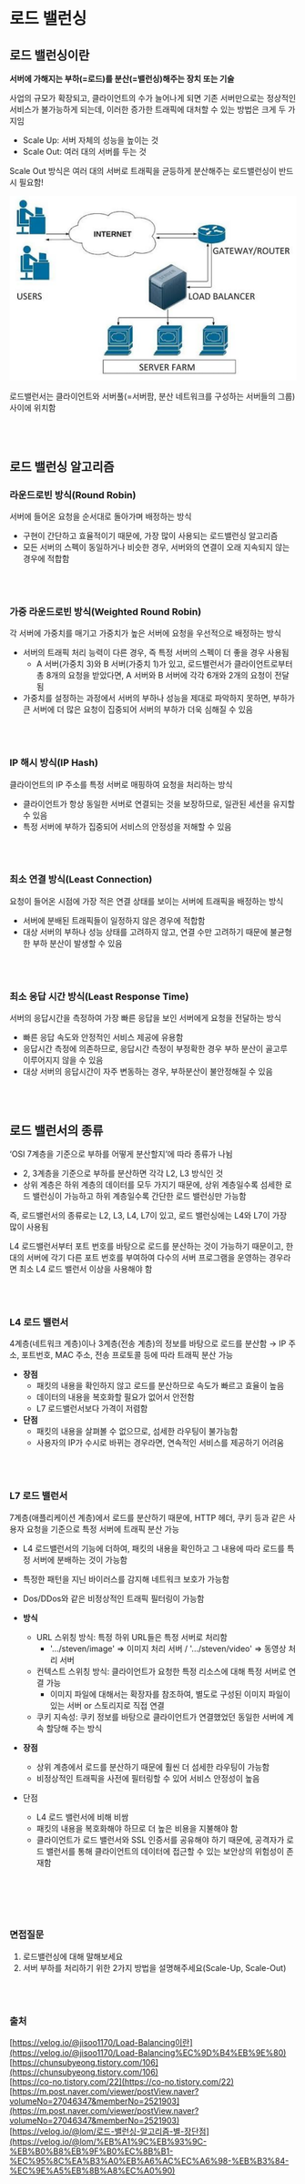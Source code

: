 # 로드 밸런싱
## 로드 밸런싱이란
**서버에 가해지는 부하(=로드)를 분산(=밸런싱)해주는 장치 또는 기술**

사업의 규모가 확장되고, 클라이언트의 수가 늘어나게 되면 기존 서버만으로는 정상적인 서비스가 불가능하게 되는데, 이러한 증가한 트래픽에 대처할 수 있는 방법은 크게 두 가지임

- Scale Up: 서버 자체의 성능을 높이는 것
- Scale Out: 여러 대의 서버를 두는 것

Scale Out 방식은 여러 대의 서버로 트래픽을 균등하게 분산해주는 로드밸런싱이 반드시 필요함!

![load_1.png](./image/load_1.png)

로드밸런서는 클라이언트와 서버풀(=서버팜, 분산 네트워크를 구성하는 서버들의 그룹) 사이에 위치함

<br></br>

## 로드 밸런싱 알고리즘
### 라운드로빈 방식(Round Robin)
서버에 들어온 요청을 순서대로 돌아가며 배정하는 방식

- 구현이 간단하고 효율적이기 때문에, 가장 많이 사용되는 로드밸런싱 알고리즘
- 모든 서버의 스펙이 동일하거나 비슷한 경우, 서버와의 연결이 오래 지속되지 않는 경우에 적합함

<br></br>
### 가중 라운드로빈 방식(Weighted Round Robin)
각 서버에 가중치를 매기고 가중치가 높은 서버에 요청을 우선적으로 배정하는 방식

- 서버의 트래픽 처리 능력이 다른 경우, 즉 특정 서버의 스펙이 더 좋을 경우 사용됨
    - A 서버(가중치 3)와 B 서버(가중치 1)가 있고, 로드밸런서가 클라이언트로부터 총 8개의 요청을 받았다면, A 서버와 B 서버에 각각 6개와 2개의 요청이 전달됨
- 가중치를 설정하는 과정에서 서버의 부하나 성능을 제대로 파악하지 못하면, 부하가 큰 서버에 더 많은 요청이 집중되어 서버의 부하가 더욱 심해질 수 있음

<br></br>
### IP 해시 방식(IP Hash)
클라이언트의 IP 주소를 특정 서버로 매핑하여 요청을 처리하는 방식

- 클라이언트가 항상 동일한 서버로 연결되는 것을 보장하므로, 일관된 세션을 유지할 수 있음
- 특정 서버에 부하가 집중되어 서비스의 안정성을 저해할 수 있음

<br></br>
### 최소 연결 방식(Least Connection)
요청이 들어온 시점에 가장 적은 연결 상태를 보이는 서버에 트래픽을 배정하는 방식

- 서버에 분배된 트래픽들이 일정하지 않은 경우에 적합함
- 대상 서버의 부하나 성능 상태를 고려하지 않고, 연결 수만 고려하기 때문에 불균형한 부하 분산이 발생할 수 있음

<br></br>
### 최소 응답 시간 방식(Least Response Time)
서버의 응답시간을 측정하여 가장 빠른 응답을 보인 서버에게 요청을 전달하는 방식

- 빠른 응답 속도와 안정적인 서비스 제공에 유용함
- 응답시간 측정에 의존하므로, 응답시간 측정이 부정확한 경우 부하 분산이 골고루 이루어지지 않을 수 있음
- 대상 서버의 응답시간이 자주 변동하는 경우, 부하분산이 불안정해질 수 있음

<br></br>

## 로드 밸런서의 종류
‘OSI 7계층을 기준으로 부하를 어떻게 분산할지’에 따라 종류가 나뉨

- 2, 3계층을 기준으로 부하를 분산하면 각각 L2, L3 방식인 것
- 상위 계층은 하위 계층의 데이터를 모두 가지기 때문에, 상위 계층일수록 섬세한 로드 밸런싱이 가능하고 하위 계층일수록 간단한 로드 밸런싱만 가능함

즉, 로드밸런서의 종류로는 L2, L3, L4, L7이 있고, 로드 밸런싱에는 L4와 L7이 가장 많이 사용됨

L4 로드밸런서부터 포트 번호를 바탕으로 로드를 분산하는 것이 가능하기 때문이고, 한 대의 서버에 각기 다른 포트 번호를 부여하여 다수의 서버 프로그램을 운영하는 경우라면 최소 L4 로드 밸런서 이상을 사용해야 함

<br></br>
### L4 로드 밸런서
4계층(네트워크 계층)이나 3계층(전송 계층)의 정보를 바탕으로 로드를 분산함 → IP 주소, 포트번호, MAC 주소, 전송 프로토콜 등에 따라 트래픽 분산 가능

- **장점**
    - 패킷의 내용을 확인하지 않고 로드를 분산하므로 속도가 빠르고 효율이 높음
    - 데이터의 내용을 복호화할 필요가 없어서 안전함
    - L7 로드밸런서보다 가격이 저렴함
- **단점**
    - 패킷의 내용을 살펴볼 수 없으므로, 섬세한 라우팅이 불가능함
    - 사용자의 IP가 수시로 바뀌는 경우라면, 연속적인 서비스를 제공하기 어려움

<br></br>
### L7 로드 밸런서
7계층(애플리케이션 계층)에서 로드를 분산하기 때문에, HTTP 헤더, 쿠키 등과 같은 사용자 요청을 기준으로 특정 서버에 트래픽 분산 가능

- L4 로드밸런서의 기능에 더하여, 패킷의 내용을 확인하고 그 내용에 따라 로드를 특정 서버에 분배하는 것이 가능함
- 특정한 패턴을 지닌 바이러스를 감지해 네트워크 보호가 가능함
- Dos/DDos와 같은 비정상적인 트래픽 필터링이 가능함

- **방식**
    - URL 스위칭 방식: 특정 하위 URL들은 특정 서버로 처리함
        - '.../steven/image' => 이미지 처리 서버 / '.../steven/video' => 동영상 처리 서버
    - 컨텍스트 스위칭 방식: 클라이언트가 요청한 특정 리소스에 대해 특정 서버로 연결 가능
        - 이미지 파일에 대해서는 확장자를 참조하여, 별도로 구성된 이미지 파일이 있는 서버 or 스토리지로 직접 연결
    - 쿠키 지속성: 쿠키 정보를 바탕으로 클라이언트가 연결했었던 동일한 서버에 계속 할당해 주는 방식
- **장점**
    - 상위 계층에서 로드를 분산하기 때문에 훨씬 더 섬세한 라우팅이 가능함
    - 비정상적인 트래픽을 사전에 필터링할 수 있어 서비스 안정성이 높음
- 단점
    - L4 로드 밸런서에 비해 비쌈
    - 패킷의 내용을 복호화해야 하므로 더 높은 비용을 지불해야 함
    - 클라이언트가 로드 밸런서와 SSL 인증서를 공유해야 하기 때문에, 공격자가 로드 밸런서를 통해 클라이언트의 데이터에 접근할 수 있는 보안상의 위험성이 존재함

<br></br>
<br></br>

### 면접질문
1. 로드밸런싱에 대해 말해보세요
2. 서버 부하를 처리하기 위한 2가지 방법을 설명해주세요(Scale-Up, Scale-Out)

<br></br>
### 출처
[https://velog.io/@jisoo1170/Load-Balancing이란](https://velog.io/@jisoo1170/Load-Balancing%EC%9D%B4%EB%9E%80)     
[https://chunsubyeong.tistory.com/106](https://chunsubyeong.tistory.com/106)     
[https://co-no.tistory.com/22](https://co-no.tistory.com/22)     
[https://m.post.naver.com/viewer/postView.naver?volumeNo=27046347&memberNo=2521903](https://m.post.naver.com/viewer/postView.naver?volumeNo=27046347&memberNo=2521903)      
[https://velog.io/@lom/로드-밸런싱-알고리즘-별-장단점](https://velog.io/@lom/%EB%A1%9C%EB%93%9C-%EB%B0%B8%EB%9F%B0%EC%8B%B1-%EC%95%8C%EA%B3%A0%EB%A6%AC%EC%A6%98-%EB%B3%84-%EC%9E%A5%EB%8B%A8%EC%A0%90)
